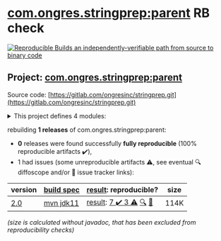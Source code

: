 [com.ongres.stringprep:parent](https://central.sonatype.com/artifact/com.ongres.stringprep/parent/2.0/versions) RB check
=======

[![Reproducible Builds](https://reproducible-builds.org/images/logos/rb.svg) an independently-verifiable path from source to binary code](https://reproducible-builds.org/)

## Project: [com.ongres.stringprep:parent](https://central.sonatype.com/artifact/com.ongres.stringprep/parent/2.0/versions)

Source code: [https://gitlab.com/ongresinc/stringprep.git](https://gitlab.com/ongresinc/stringprep.git)

<details><summary>This project defines 4 modules:</summary>

* [com.ongres.stringprep:nameprep](https://central.sonatype.com/artifact/com.ongres.stringprep/nameprep/2.0)
* [com.ongres.stringprep:parent](https://central.sonatype.com/artifact/com.ongres.stringprep/parent/2.0)
* [com.ongres.stringprep:saslprep](https://central.sonatype.com/artifact/com.ongres.stringprep/saslprep/2.0)
* [com.ongres.stringprep:stringprep](https://central.sonatype.com/artifact/com.ongres.stringprep/stringprep/2.0)
</details>

rebuilding **1 releases** of com.ongres.stringprep:parent:
- **0** releases were found successfully **fully reproducible** (100% reproducible artifacts :heavy_check_mark:),
- 1 had issues (some unreproducible artifacts :warning:, see eventual :mag: diffoscope and/or :memo: issue tracker links):

| version | [build spec](/BUILDSPEC.md) | [result](https://reproducible-builds.org/docs/jvm/): reproducible? | size |
| -- | --------- | ------ | -- |
| [2.0](https://central.sonatype.com/artifact/com.ongres.stringprep/parent/2.0/pom) | [mvn jdk11](stringprep-2.0.buildspec) | [result](parent-2.0.buildinfo): [7 :heavy_check_mark:  3 :warning:](parent-2.0.buildcompare) [:mag:](parent-2.0.diffoscope) [:memo:](https://gitlab.com/ongresinc/stringprep/-/commit/208cd7056b32e27678570f22add616e045af5573#442292b8a7efeabbe4cc176709b833b1792140ec_86_84) | 114K |

<i>(size is calculated without javadoc, that has been excluded from reproducibility checks)</i>

